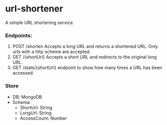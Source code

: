 # url-shortener

A simple URL shortening service.


### Endpoints:
  1. POST /shorten Accepts a long URL and returns a shortened URL. Only urls with a http scheme are accepted.
  2. GET /{shortUrl} Accepts a short URL and redirects to the original long URL.
  3. GET /stats/{shortUrl} endpoint to show how many times a URL has been accessed.



### Store
 - DB: MongoDB
 - Schema: 
	- ShortUrl: String
	- LongUrl: String
	- AccessCount: Number